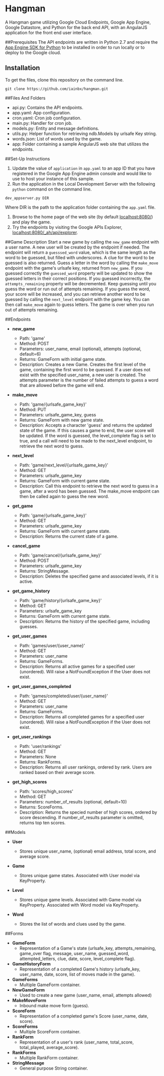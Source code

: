 # Hangman
A Hangman game utilizing Google Cloud Endpoints, Google App Engine, Google Datastore, 
and Python for the back end API, with an AngularJS application for the front end user interface.


##Prerequisites
The API endpoints are written in Python 2.7 and require the 
[App Engine SDK for Python](https://cloud.google.com/appengine/downloads) 
to be installed in order to run locally or to deploy to the Google cloud.


## Installation
To get the files, clone this repository on the command line.
```Shell
git clone https://github.com/iainbx/hangman.git
```


##Files And Folders
 - api.py: Contains the API endpoints.
 - app.yaml: App configuration.
 - cron.yaml: Cron job configuration.
 - main.py: Handler for cron job.
 - models.py: Entity and message definitions.
 - utils.py: Helper function for retrieving ndb.Models by urlsafe Key string.
 - words.json: List of words used by the game.
 - app: Folder containing a sample AngularJS web site that utilizes the endpoints.


##Set-Up Instructions
1.  Update the value of `application` in `app.yaml` to an app ID that you have registered
 in the Google App Engine admin console and would like to use to host your instance of this sample.
1.  Run the application in the Local Development Server with the following `python` command on the 
command line.
```Shell
dev_appserver.py DIR
```
Where DIR is the path to the application folder containing the `app.yaml` file.

1.  Browse to the home page of the web site (by default [localhost:8080/](http://localhost:8080/)) and play the game.
1.  Try the endpoints by visiting the Google APIs Explorer, [localhost:8080/_ah/api/explorer](http://localhost:8080/_ah/api/explorer).

##Game Description
Start a new game by calling the `new_game` endpoint with a user name. A new user will be created by the
endpoint if needed. The endpoint will return a `guesssed_word` value, which is the same length as the word
to be guessed, but filled with underscores.  A clue for the word to be guessed is also returned. 
Guess a letter in the word 
by calling the `make_move` endpoint with the game's urlsafe key, returned from `new_game`. If you guessed
correctly the `guessed_word` property will be updated to show the guessed letters in their correct positions.
If you guessed incorrectly, the `attempts_remaining` property will be decremented. Keep guessing until you
guess the word or run out of attempts remaining. If you guess the word, your score will be increased, 
and you can retrieve another word to be guessed by calling the `next_level` endpoint with the game key. You
can then call `make_move` again to guess letters. The game is over when you run out of attempts remaining.

##Endpoints
 - **new_game**
    - Path: 'game'
    - Method: POST
    - Parameters: user_name, email (optional), attempts (optional, default=6)
    - Returns: GameForm with initial game state.
    - Description: Creates a new Game. Creates the first level of the game, containing the first
    word to be quessed. If a user does not exist with the specified user_name,
    a new user is created. The attempts parameter is the number of failed attempts to guess
    a word that are allowed before the game will end.
     
  - **make_move**
    - Path: 'game/{urlsafe_game_key}'
    - Method: PUT
    - Parameters: urlsafe_game_key, guess
    - Returns: GameForm with new game state.
    - Description: Accepts a character 'guess' and returns the updated state of the game.
    If this causes a game to end, the user score will be updated.
    If the word is guessed, the level_complete flag is set to true, and a call will need to
    be made to the next_level endpoint, to retrieve the next word to guess.
 
  - **next_level**
    - Path: 'game/next_level/{urlsafe_game_key}'
    - Method: GET
    - Parameters: urlsafe_game_key
    - Returns: GameForm with current game state.
    - Description: Call this endpoint to retrieve the next word to guess in a game,
    after a word has been guessed. The make_move endpoint can then be called again to
    guess the new word.
  
  - **get_game**
    - Path: 'game/{urlsafe_game_key}'
    - Method: GET
    - Parameters: urlsafe_game_key
    - Returns: GameForm with current game state.
    - Description: Returns the current state of a game.

  - **cancel_game**
    - Path: 'game/cancel/{urlsafe_game_key}'
    - Method: POST
    - Parameters: urlsafe_game_key
    - Returns: StringMessage.
    - Description: Deletes the specified game and associated levels, if it is active.

  - **get_game_history**
    - Path: 'game/history/{urlsafe_game_key}'
    - Method: GET
    - Parameters: urlsafe_game_key
    - Returns: GameForm with current game state.
    - Description: Returns the history of the specified game, including guesses.

 - **get_user_games**
    - Path: 'games/user/{user_name}'
    - Method: GET
    - Parameters: user_name
    - Returns: GameForms. 
    - Description: Returns all active games for a specified user (unordered).
    Will raise a NotFoundException if the User does not exist.
    
 - **get_user_games_completed**
    - Path: 'games/completed/user/{user_name}'
    - Method: GET
    - Parameters: user_name
    - Returns: GameForms. 
    - Description: Returns all completed games for a specified user (unordered).
    Will raise a NotFoundException if the User does not exist.
    
 - **get_user_rankings**
    - Path: 'user/rankings'
    - Method: GET
    - Parameters: None
    - Returns: RankForms. 
    - Description: Returns all user rankings, ordered by rank. Users are ranked based on
    their average score.
    
 - **get_high_scores**
    - Path: 'scores/high_scores'
    - Method: GET
    - Parameters: number_of_results (optional, default=10)
    - Returns: ScoreForms.
    - Description: Returns the specied number of high scores, ordered by score descending.
    If number_of_results parameter is omitted, returns top ten scores.
    

##Models
 - **User**
    - Stores unique user_name, (optional) email address, total score, and average score.
    
 - **Game**
    - Stores unique game states. Associated with User model via KeyProperty.
    
 - **Level**
    - Stores unique game levels. Associated with Game model via KeyProperty.
    Associated with Word model via KeyProperty.
    
 - **Word**
    - Stores the list of words and clues used by the game.
    
##Forms
 - **GameForm**
    - Representation of a Game's state (urlsafe_key, attempts_remaining,
    game_over flag, message, user_name, guessed_word, attempted_letters, clue, date, score, level_complete flag).
 - **GameHistoryForm**
    - Representation of a completed Game's history (urlsafe_key, user_name,
    date, score, list of moves made in the game).
  - **GameForms**
    - Multiple GameForm container.
- **NewGameForm**
    - Used to create a new game (user_name, email, attempts allowed)
 - **MakeMoveForm**
    - Inbound make move form (guess).
 - **ScoreForm**
    - Representation of a completed game's Score (user_name, date, score).
 - **ScoreForms**
    - Multiple ScoreForm container.
 - **RankForm**
    - Representation of a user's rank (user_name, total_score, total_played, average_score).
 - **RankForms**
    - Multiple RankForm container.
 - **StringMessage**
    - General purpose String container.